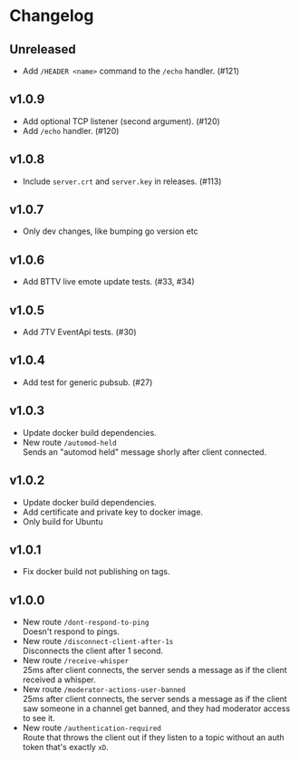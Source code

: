 # Changelog

## Unreleased

- Add `/HEADER <name>` command to the `/echo` handler. (#121)

## v1.0.9

- Add optional TCP listener (second argument). (#120)
- Add `/echo` handler. (#120)

## v1.0.8

- Include `server.crt` and `server.key` in releases. (#113)

## v1.0.7

- Only dev changes, like bumping go version etc

## v1.0.6

- Add BTTV live emote update tests. (#33, #34)

## v1.0.5

- Add 7TV EventApi tests. (#30)

## v1.0.4

- Add test for generic pubsub. (#27)

## v1.0.3

- Update docker build dependencies.
- New route `/automod-held`  
  Sends an "automod held" message shorly after client connected.

## v1.0.2

- Update docker build dependencies.
- Add certificate and private key to docker image.
- Only build for Ubuntu

## v1.0.1

- Fix docker build not publishing on tags.

## v1.0.0

- New route `/dont-respond-to-ping`  
  Doesn't respond to pings.
- New route `/disconnect-client-after-1s`  
  Disconnects the client after 1 second.
- New route `/receive-whisper`  
  25ms after client connects, the server sends a message as if the client received a whisper.
- New route `/moderator-actions-user-banned`  
  25ms after client connects, the server sends a message as if the client saw someone in a channel get banned, and they had moderator access to see it.
- New route `/authentication-required`  
  Route that throws the client out if they listen to a topic without an auth token that's exactly `xD`.
